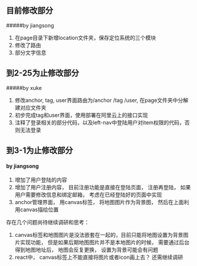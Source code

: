 ## 目前修改部分
#####by jiangsong
1. 在page目录下新增location文件夹，保存定位系统的三个模块
2. 修改了路由
3. 部分文字信息

## 到2-25为止修改部分
#####by xuke
1. 修改anchor, tag, user界面路由为/anchor /tag /user, 在page文件夹中分解建对应文件夹
2. 初步完成tag和user界面，使用部署在阿里云上的接口实现
3. 注释了登录相关的部分代码，以及left-nav中登陆用户对item权限的代码，否则无法登录

## 到3-1为止修改部分
#### by jiangsong
1. 增加了用户登陆的内容
2. 增加了用户注册内容， 目前注册功能是直接在登陆页面， 注册再登陆， 如果用户需要修改信息和绑定邮箱， 考虑在已经登陆好的页面中实现
3. anchor管理界面， 用canvas标签， 将地图图片作为背景图， 然后在上面利用canvas描绘位置

存在几个问题尚待继续调研和思考：
1. canvas标签和地图图片是没法嵌套在一起的，目前只能将地图设置为背景图片实现功能， 但是如果后期地图图片并不是本地图片的时候， 需要通过后台得到地图地址后， 地图会反复更换， 设置为背景可能会有问题
2. react中， canvas标签上不能直接将图片或者icon画上去？ 还需继续调研 